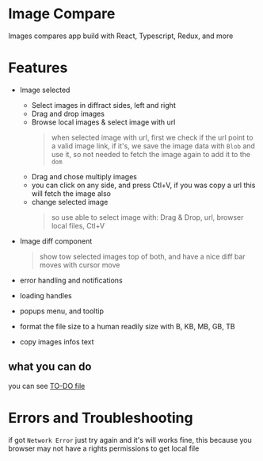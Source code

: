 # Image Compare

Images compares app build with React, Typescript, Redux, and more

# Features

- Image selected

  - Select images in diffract sides, left and right
  - Drag and drop images
  - Browse local images & select image with url
    > when selected image with url, first we check if the url point to a valid image link, if it's,
    > we save the image data with `Blob` and use it, so not needed to fetch the image again to add it to the `dom`
  - Drag and chose multiply images
  - you can click on any side, and press Ctl+V, if you was copy a url this will fetch the image also
  - change selected image
    > so use able to select image with: Drag & Drop, url, browser local files, Ctl+V

- Image diff component
  > show tow selected images top of both, and have a nice diff bar moves with cursor move
- error handling and notifications
- loading handles
- popups menu, and tooltip
- format the file size to a human readily size with B, KB, MB, GB, TB
- copy images infos text

## what you can do

you can see [TO-DO file](./TODOS.md)

# Errors and Troubleshooting

if got `Network Error` just try again and it's will works fine, this because you browser may not have a rights permissions to get local file
